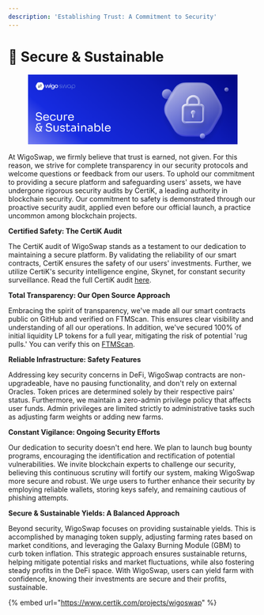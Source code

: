 ```yaml
---
description: 'Establishing Trust: A Commitment to Security'
---
```


# 🔐 Secure & Sustainable



<figure><img src="../../.gitbook/assets/Secure and Sustainable.png" alt=""><figcaption></figcaption></figure>

At WigoSwap, we firmly believe that trust is earned, not given. For this reason, we strive for complete transparency in our security protocols and welcome questions or feedback from our users. To uphold our commitment to providing a secure platform and safeguarding users' assets, we have undergone rigorous security audits by CertiK, a leading authority in blockchain security. Our commitment to safety is demonstrated through our proactive security audit, applied even before our official launch, a practice uncommon among blockchain projects.



**Certified Safety: The CertiK Audit**

The CertiK audit of WigoSwap stands as a testament to our dedication to maintaining a secure platform. By validating the reliability of our smart contracts, CertiK ensures the safety of our users' investments. Further, we utilize CertiK's security intelligence engine, Skynet, for constant security surveillance. Read the full CertiK audit [here](https://www.certik.com/projects/wigoswap).



**Total Transparency: Our Open Source Approach**

Embracing the spirit of transparency, we've made all our smart contracts public on GitHub and verified on FTMScan. This ensures clear visibility and understanding of all our operations. In addition, we've secured 100% of initial liquidity LP tokens for a full year, mitigating the risk of potential 'rug pulls.' You can verify this on [FTMScan](https://ftmscan.com/tx/0x47e0c57c360b64a1e0be3696623bb8144ace737d433e6d83f9796e05007c7c41).



**Reliable Infrastructure: Safety Features**

Addressing key security concerns in DeFi, WigoSwap contracts are non-upgradeable, have no pausing functionality, and don't rely on external Oracles. Token prices are determined solely by their respective pairs' status. Furthermore, we maintain a zero-admin privilege policy that affects user funds. Admin privileges are limited strictly to administrative tasks such as adjusting farm weights or adding new farms.



**Constant Vigilance: Ongoing Security Efforts**

Our dedication to security doesn't end here. We plan to launch bug bounty programs, encouraging the identification and rectification of potential vulnerabilities. We invite blockchain experts to challenge our security, believing this continuous scrutiny will fortify our system, making WigoSwap more secure and robust. We urge users to further enhance their security by employing reliable wallets, storing keys safely, and remaining cautious of phishing attempts.



**Secure & Sustainable Yields: A Balanced Approach**

Beyond security, WigoSwap focuses on providing sustainable yields. This is accomplished by managing token supply, adjusting farming rates based on market conditions, and leveraging the Galaxy Burning Module (GBM) to curb token inflation. This strategic approach ensures sustainable returns, helping mitigate potential risks and market fluctuations, while also fostering steady profits in the DeFi space. With WigoSwap, users can yield farm with confidence, knowing their investments are secure and their profits, sustainable.



{% embed url="https://www.certik.com/projects/wigoswap" %}
